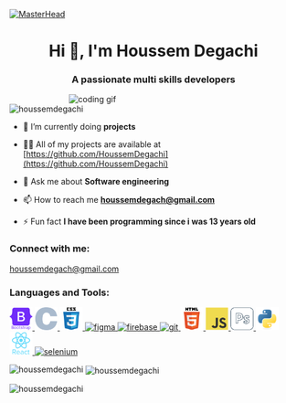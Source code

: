 [![MasterHead](https://i0.wp.com/www.thestartupfounder.com/wp-content/uploads/2022/03/Black-White-Soft-Cream-Minimalist-Aesthetic-Choose-What-You-Want-Burger-Size-Small-Medium-Large-Banner-Landscape-75.jpg)](https://github.com/HoussemDegachi)
<h1 align="center">Hi 👋, I'm Houssem Degachi</h1>
<h3 align="center">A passionate multi skills developers</h3>
<img align="right" alt="coding gif" width="400" src="https://upload.wikimedia.org/wikipedia/commons/6/6f/Programming123najra.gif">

<p align="left"> <img src="https://komarev.com/ghpvc/?username=houssemdegachi&label=Profile%20views&color=0e75b6&style=flat" alt="houssemdegachi" /> </p>

- 🌱 I’m currently doing **projects**

- 👨‍💻 All of my projects are available at [https://github.com/HoussemDegachi](https://github.com/HoussemDegachi)

- 💬 Ask me about **Software engineering**

- 📫 How to reach me **houssemdegach@gmail.com**

- ⚡ Fun fact **I have been programming since i was 13 years old**

<h3 align="left">Connect with me:</h3>
<a href="mailto:houssemdegach@gmail.com">houssemdegach@gmail.com</a>
<p align="left">
</p>

<h3 align="left">Languages and Tools:</h3>
<p align="left"> <a href="https://getbootstrap.com" target="_blank" rel="noreferrer"> <img src="https://raw.githubusercontent.com/devicons/devicon/master/icons/bootstrap/bootstrap-plain-wordmark.svg" alt="bootstrap" width="40" height="40"/> </a> <a href="https://www.cprogramming.com/" target="_blank" rel="noreferrer"> <img src="https://raw.githubusercontent.com/devicons/devicon/master/icons/c/c-original.svg" alt="c" width="40" height="40"/> </a> <a href="https://www.w3schools.com/css/" target="_blank" rel="noreferrer"> <img src="https://raw.githubusercontent.com/devicons/devicon/master/icons/css3/css3-original-wordmark.svg" alt="css3" width="40" height="40"/> </a> <a href="https://www.figma.com/" target="_blank" rel="noreferrer"> <img src="https://www.vectorlogo.zone/logos/figma/figma-icon.svg" alt="figma" width="40" height="40"/> </a> <a href="https://firebase.google.com/" target="_blank" rel="noreferrer"> <img src="https://www.vectorlogo.zone/logos/firebase/firebase-icon.svg" alt="firebase" width="40" height="40"/> </a> <a href="https://git-scm.com/" target="_blank" rel="noreferrer"> <img src="https://www.vectorlogo.zone/logos/git-scm/git-scm-icon.svg" alt="git" width="40" height="40"/> </a> <a href="https://www.w3.org/html/" target="_blank" rel="noreferrer"> <img src="https://raw.githubusercontent.com/devicons/devicon/master/icons/html5/html5-original-wordmark.svg" alt="html5" width="40" height="40"/> </a> <a href="https://developer.mozilla.org/en-US/docs/Web/JavaScript" target="_blank" rel="noreferrer"> <img src="https://raw.githubusercontent.com/devicons/devicon/master/icons/javascript/javascript-original.svg" alt="javascript" width="40" height="40"/> </a> <a href="https://www.photoshop.com/en" target="_blank" rel="noreferrer"> <img src="https://raw.githubusercontent.com/devicons/devicon/master/icons/photoshop/photoshop-line.svg" alt="photoshop" width="40" height="40"/> </a> <a href="https://www.python.org" target="_blank" rel="noreferrer"> <img src="https://raw.githubusercontent.com/devicons/devicon/master/icons/python/python-original.svg" alt="python" width="40" height="40"/> </a> <a href="https://reactjs.org/" target="_blank" rel="noreferrer"> <img src="https://raw.githubusercontent.com/devicons/devicon/master/icons/react/react-original-wordmark.svg" alt="react" width="40" height="40"/> </a> <a href="https://www.selenium.dev" target="_blank" rel="noreferrer"> <img src="https://raw.githubusercontent.com/detain/svg-logos/780f25886640cef088af994181646db2f6b1a3f8/svg/selenium-logo.svg" alt="selenium" width="40" height="40"/> </a> </p>

<p><img align="left" src="https://github-readme-stats.vercel.app/api/top-langs?username=houssemdegachi&show_icons=true&locale=en&layout=compact" alt="houssemdegachi" /></p>

<p>&nbsp;<img align="center" src="https://github-readme-stats.vercel.app/api?username=houssemdegachi&show_icons=true&locale=en" alt="houssemdegachi" /></p>

<p><img align="center" src="https://github-readme-streak-stats.herokuapp.com/?user=houssemdegachi&" alt="houssemdegachi" /></p>
